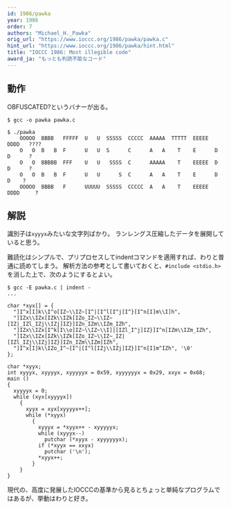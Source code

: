 ```yaml
---
id: 1986/pawka
year: 1986
order: 7
authors: "Michael_H._Pawka"
orig_url: "https://www.ioccc.org/1986/pawka/pawka.c"
hint_url: "https://www.ioccc.org/1986/pawka/hint.html"
title: "IOCCC 1986: Most illegible code"
award_ja: "もっとも判読不能なコード"
---
```


## 動作

OBFUSCATED?というバナーが出る。

```
$ gcc -o pawka pawka.c

$ ./pawka
    OOOOO  BBBB   FFFFF  U   U  SSSSS  CCCCC  AAAAA  TTTTT  EEEEE  DDDD   ????
    O   O  B   B  F      U   U  S      C      A   A    T    E      D   D      ?
    O   O  BBBBB  FFF    U   U   SSSS  C      AAAAA    T    EEEEE  D   D      ?
    O   O  B   B  F      U   U      S  C      A   A    T    E      D   D    ?
    OOOOO  BBBB   F      UUUUU  SSSSS  CCCCC  A   A    T    EEEEE  DDDD     ?
```

## 解説

識別子は`xyyyx`みたいな文字列ばかり。
ランレングス圧縮したデータを展開していると思う。

難読化はシンプルで、プリプロセスしてindentコマンドを適用すれば、わりと普通に読めてしまう。
解析方法の参考として書いておくと、`#include <stdio.h>`を消した上で、次のようにするとよい。

```
$ gcc -E pawka.c | indent -
...

char *xyx[] = {
  "]I^x[I]k\\I^o[IZ~\\IZ~[I^|[I^l[I^j[I^}[I^n[I]m\\I]h",
  "]IZx\\IZx[IZk\\IZk[IZo_IZ~\\IZ~[IZ|_IZl_IZj\\IZj]IZ}]IZn_IZm\\IZm_IZh",
  "]IZx\\IZx[I^k[I\\o]IZ~\\IZ~\\I]|[IZl_I^j]IZ}]I^n[IZm\\IZm_IZh",
  "]IZx\\IZx[IZk\\IZk[IZo_IZ~\\IZ~_IZ|[IZl_IZj\\IZj]IZ}]IZn_IZm\\IZm]IZh",
  "]I^x[I]k\\IZo_I^~[I^|[I^l[IZj\\IZj]IZ}]I^n[I]m^IZh", '\0'
};

char *xyyx;
int xyyyx, xyyyyx, xyyyyyx = 0x59, xyyyyyyx = 0x29, xxyx = 0x68;
main ()
{
  xyyyyx = 0;
  while (xyx[xyyyyx])
    {
      xyyx = xyx[xyyyyx++];
      while (*xyyx)
        {
          xyyyx = *xyyx++ - xyyyyyx;
          while (xyyyx--)
            putchar (*xyyx - xyyyyyyx);
          if (*xyyx == xxyx)
            putchar ('\n');
          *xyyx++;
        }
    }
}
```

現代の、高度に発展したIOCCCの基準から見るとちょっと単純なプログラムではあるが、挙動はわりと好き。
